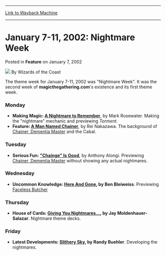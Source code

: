 
---
[Link to Wayback Machine](https://web.archive.org/web/20220525100811/https://magic.wizards.com/en/articles/archive/feature/january-7-11-2002-nightmare-week-2002-01-07)

[_metadata_:wayback_url]:- "https://magic.wizards.com/en/articles/archive/feature/january-7-11-2002-nightmare-week-2002-01-07"
[_metadata_:wayback_raw_url]:- "https://web.archive.org/web/20220525100811id_/https://magic.wizards.com/en/articles/archive/feature/january-7-11-2002-nightmare-week-2002-01-07"
[_metadata_:wayback_capture_timestamp]:- "2022-05-25 10:08:11+00:00"
[_metadata_:description]:- "The theme week for January 7-11, 2002 was `Nightmare Week`. It was the second week of magicthegathering.com's existence and its first theme week.MondayMaking Magic: A Nightmare to Remember, by Mark Rosewater. Making the `nightmare` mechanic and previewing Torment. Feature: A Man Named Chainer, by Rei Nakazawa. The background of Chainer, Dementia Master and the Cabal."
[_metadata_:generator]:- "Drupal 7 (http://drupal.org)"
---


January 7-11, 2002: Nightmare Week
==================================



 Posted in **Feature**
 on January 7, 2002 






![](https://media.magic.wizards.com/styles/auth_small/public/images/person/wizards_author.jpg)
By Wizards of the Coast











The theme week for January 7-11, 2002 was "Nightmare Week". It was the second week of **magicthegathering.com**'s existence and its first theme week.

### Monday

* **Making Magic: [A Nightmare to Remember](/en/articles/archive/making-magic/nightmare-remember-2002-01-07)**, by Mark Rosewater. Making the "nightmare" mechanic and previewing *Torment*.
* **Feature: [A Man Named Chainer](/en/articles/archive/tales-beyond-veil-2005-06-13)**, by Rei Nakazawa. The background of [Chainer, Dementia Master](https://gatherer.wizards.com/Pages/Card/Details.aspx?name=Chainer%2C+Dementia+Master) and the Cabal.

### Tuesday

* **Serious Fun: ["Chainge" Is Good](/en/articles/archive/serious-fun/%E2%80%9Cchainge%E2%80%9D-good-2002-01-08)**, by Anthony Alongi. Previewing [Chainer, Dementia Master](https://gatherer.wizards.com/Pages/Card/Details.aspx?name=Chainer%2C+Dementia+Master) without showing any actual nightmares.

### Wednesday

* **Uncommon Knowledge: [Here And Gone](/en/articles/archive/here-and-gone-2002-01-09-0), by Ben Bleiweiss**. Previewing [Faceless Butcher](https://gatherer.wizards.com/Pages/Card/Details.aspx?name=Faceless+Butcher)

### Thursday

* **House of Cards: [Giving You Nightmares...](/en/articles/archive/giving-you-nightmares-2002-01-10), by Jay Moldenhauer-Salazar**. Nightmare theme decks.

### Friday

* **Latest Developments: [Slithery Sky](/en/articles/archive/latest-developments/slithery-sky-2002-01-11), by Randy Buehler**. Developing the nightmares.






